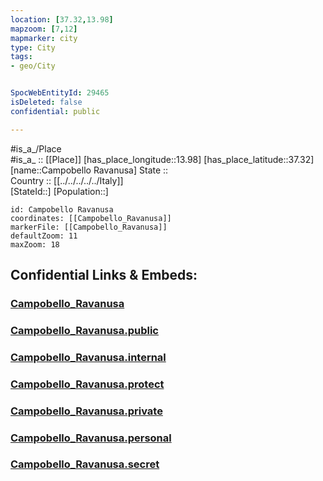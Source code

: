 ```yaml
---
location: [37.32,13.98] 
mapzoom: [7,12] 
mapmarker: city 
type: City
tags:
- geo/City


SpocWebEntityId: 29465
isDeleted: false
confidential: public

---
```

#is_a_/Place  
#is_a_ :: [[Place]] 
[has_place_longitude::13.98] 
[has_place_latitude::37.32] 
[name::Campobello Ravanusa] 
State ::  
Country :: [[../../../../../Italy]]  
[StateId::] 
[Population::] 



```leaflet
id: Campobello Ravanusa
coordinates: [[Campobello_Ravanusa]] 
markerFile: [[Campobello_Ravanusa]] 
defaultZoom: 11 
maxZoom: 18
```


## Confidential Links & Embeds: 

### [Campobello_Ravanusa](/_Standards/Earth/Continent/Europe/Europe~South/Italy/regions~Italy/Sicily/Caltanissetta.Province/City/Campobello_Ravanusa.md) 

### [Campobello_Ravanusa.public](/_public/Earth/Continent/Europe/Europe~South/Italy/regions~Italy/Sicily/Caltanissetta.Province/City/Campobello_Ravanusa.public.md) 

### [Campobello_Ravanusa.internal](/_internal/Earth/Continent/Europe/Europe~South/Italy/regions~Italy/Sicily/Caltanissetta.Province/City/Campobello_Ravanusa.internal.md) 

### [Campobello_Ravanusa.protect](/_protect/Earth/Continent/Europe/Europe~South/Italy/regions~Italy/Sicily/Caltanissetta.Province/City/Campobello_Ravanusa.protect.md) 

### [Campobello_Ravanusa.private](/_private/Earth/Continent/Europe/Europe~South/Italy/regions~Italy/Sicily/Caltanissetta.Province/City/Campobello_Ravanusa.private.md) 

### [Campobello_Ravanusa.personal](/_personal/Earth/Continent/Europe/Europe~South/Italy/regions~Italy/Sicily/Caltanissetta.Province/City/Campobello_Ravanusa.personal.md) 

### [Campobello_Ravanusa.secret](/_secret/Earth/Continent/Europe/Europe~South/Italy/regions~Italy/Sicily/Caltanissetta.Province/City/Campobello_Ravanusa.secret.md)

